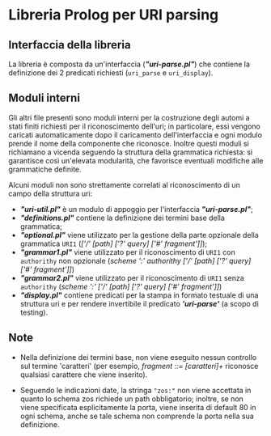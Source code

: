 # Libreria **Prolog** per **URI parsing**

## Interfaccia della libreria
La libreria è composta da un'interfaccia (***"uri-parse.pl"***) che contiene la definizione dei
2 predicati richiesti (<code>uri_parse</code> e <code>uri_display</code>).

## Moduli interni
Gli altri file presenti sono moduli interni per la costruzione degli automi a stati finiti richiesti per
il riconoscimento dell'uri; in particolare, essi vengono caricati automaticamente dopo il caricamento
dell'interfaccia e ogni modulo prende il nome della componente che riconosce. Inoltre questi moduli si 
richiamano a vicenda seguendo la struttura della grammatica richiesta: si garantisce così un'elevata 
modularità, che favorisce eventuali modifiche alle grammatiche definite.

Alcuni moduli non sono strettamente correlati al riconoscimento di un campo della struttura uri:
- ***"uri-util.pl"*** è un modulo di appoggio per l'interfaccia ***"uri-parse.pl"***;
- ***"definitions.pl"*** contiene la definizione dei termini base della grammatica;
- ***"optional.pl"*** viene utilizzato per la gestione della parte opzionale della grammatica <code>URI1</code>
(*['/' [path] ['?' query] ['#' fragment']]*);
- ***"grammar1.pl"*** viene utilizzato per il riconoscimento di <code>URI1</code> con <code>authorithy</code> non opzionale
(*scheme ':' authorithy ['/' [path] ['?' query] ['#' fragment']]*)
- ***"grammar2.pl"*** viene utilizzato per il riconoscimento di <code>URI1</code> senza <code>authorithy</code> 
(*scheme ':' ['/' [path] ['?' query] ['#' fragment']]*)
- ***"display.pl"*** contiene predicati per la stampa in formato testuale di una struttura uri e
per rendere invertibile il predicato ***'uri-parse'*** (a scopo di testing).

## Note

- Nella definizione dei termini base, non viene eseguito nessun controllo sul termine 'caratteri'
(per esempio, *fragment ::= [caratteri]+* riconosce qualsiasi carattere che viene inserito).

- Seguendo le indicazioni date, la stringa <code>"zos:"</code> non viene accettata in quanto lo schema zos richiede un path
obbligatorio; inoltre, se non viene specificata esplicitamente la porta, viene inserita di default 80 in ogni schema,
anche se tale schema non comprende la porta nella sua definizione.


